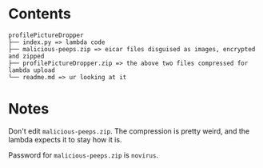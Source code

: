 # Contents
```plain
profilePictureDropper
├── index.py => lambda code
├── malicious-peeps.zip => eicar files disguised as images, encrypted and zipped
├── profilePictureDropper.zip => the above two files compressed for lambda upload
└── readme.md => ur looking at it
```

# Notes

Don't edit `malicious-peeps.zip`. The compression is pretty weird, and the lambda expects it to stay how it is.

Password for `malicious-peeps.zip` is `novirus`.
